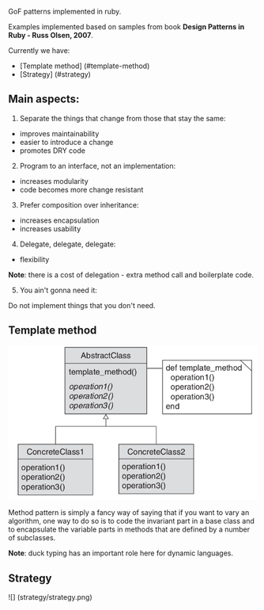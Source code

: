 GoF patterns implemented in ruby.

Examples implemented based on samples from book **Design Patterns in Ruby - Russ Olsen, 2007**.

Currently we have:

* [Template method] (#template-method)
* [Strategy] (#strategy)

## Main aspects:

1. Separate the things that change from those that stay the same:
  * improves maintainability
  * easier to introduce a change
  * promotes DRY code

2. Program to an interface, not an implementation:
  * increases modularity
  * code becomes more change resistant

3. Prefer composition over inheritance:
  * increases encapsulation
  * increases usability

4. Delegate, delegate, delegate:
  * flexibility

  **Note**: there is a cost of delegation - extra method call and boilerplate code.

5. You ain't gonna need it:

  Do not implement things that you don't need.

## Template method

![](template-method/template-method.png)

Method pattern is simply a fancy way of saying that if you want to vary an algorithm, one way to do so is to code the invariant part in a base class and to encapsulate the variable parts in methods that are defined by a number of subclasses.

**Note**: duck typing has an important role here for dynamic languages.

## Strategy

![] (strategy/strategy.png)
